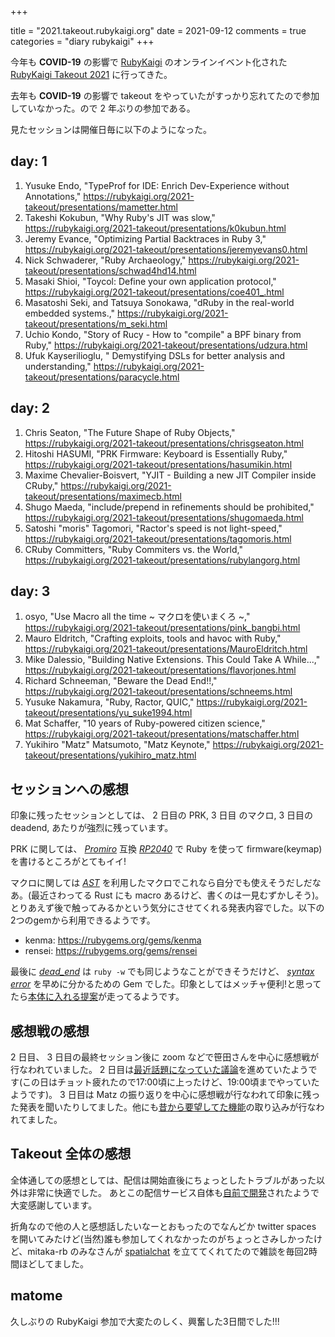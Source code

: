 +++

title = "2021.takeout.rubykaigi.org"
date = 2021-09-12
comments = true
categories = "diary rubykaigi"
+++

今年も **COVID-19** の影響で [RubyKaigi](https://rubykaigi.org) のオンラインイベント化された [RubyKaigi Takeout 2021](https://rubykaigi.org/2021-takeout) に行ってきた。

去年も **COVID-19** の影響で takeout をやっていたがすっかり忘れてたので参加していなかった。ので 2 年ぶりの参加である。

見たセッションは開催日毎に以下のようになった。

## day: 1

1. Yusuke Endo, "TypeProf for IDE: Enrich Dev-Experience without Annotations," https://rubykaigi.org/2021-takeout/presentations/mametter.html
1. Takeshi Kokubun, "Why Ruby's JIT was slow," https://rubykaigi.org/2021-takeout/presentations/k0kubun.html
1. Jeremy Evance, "Optimizing Partial Backtraces in Ruby 3," https://rubykaigi.org/2021-takeout/presentations/jeremyevans0.html
1. Nick Schwaderer, "Ruby Archaeology," https://rubykaigi.org/2021-takeout/presentations/schwad4hd14.html
1. Masaki Shioi, "Toycol: Define your own application protocol," https://rubykaigi.org/2021-takeout/presentations/coe401_.html
1. Masatoshi Seki, and Tatsuya Sonokawa, "dRuby in the real-world embedded systems.," https://rubykaigi.org/2021-takeout/presentations/m_seki.html
1. Uchio Kondo, "Story of Rucy - How to \"compile\" a BPF binary from Ruby," https://rubykaigi.org/2021-takeout/presentations/udzura.html
1. Ufuk Kayserilioglu, " Demystifying DSLs for better analysis and understanding," https://rubykaigi.org/2021-takeout/presentations/paracycle.html

## day: 2

1. Chris Seaton, "The Future Shape of Ruby Objects," https://rubykaigi.org/2021-takeout/presentations/chrisgseaton.html
1. Hitoshi HASUMI, "PRK Firmware: Keyboard is Essentially Ruby," https://rubykaigi.org/2021-takeout/presentations/hasumikin.html
1. Maxime Chevalier-Boisvert, "YJIT - Building a new JIT Compiler inside CRuby," https://rubykaigi.org/2021-takeout/presentations/maximecb.html
1. Shugo Maeda, "include/prepend in refinements should be prohibited," https://rubykaigi.org/2021-takeout/presentations/shugomaeda.html
1. Satoshi "moris" Tagomori, "Ractor's speed is not light-speed," https://rubykaigi.org/2021-takeout/presentations/tagomoris.html
1. CRuby Committers, "Ruby Commiters vs. the World," https://rubykaigi.org/2021-takeout/presentations/rubylangorg.html

## day: 3

1. osyo, "Use Macro all the time ~ マクロを使いまくろ ~," https://rubykaigi.org/2021-takeout/presentations/pink_bangbi.html
1. Mauro Eldritch, "Crafting exploits, tools and havoc with Ruby," https://rubykaigi.org/2021-takeout/presentations/MauroEldritch.html
1. Mike Dalessio, "Building Native Extensions. This Could Take A While...," https://rubykaigi.org/2021-takeout/presentations/flavorjones.html
1. Richard Schneeman, "Beware the Dead End!!," https://rubykaigi.org/2021-takeout/presentations/schneems.html
1. Yusuke Nakamura, "Ruby, Ractor, QUIC," https://rubykaigi.org/2021-takeout/presentations/yu_suke1994.html
1. Mat Schaffer, "10 years of Ruby-powered citizen science," https://rubykaigi.org/2021-takeout/presentations/matschaffer.html
1. Yukihiro "Matz" Matsumoto, "Matz Keynote," https://rubykaigi.org/2021-takeout/presentations/yukihiro_matz.html

## セッションへの感想

印象に残ったセッションとしては、 2 日目の PRK, 3 日目 のマクロ, 3 日目の deadend, あたりが強烈に残っています。

PRK に関しては、 *[Promiro](https://www.switch-science.com/catalog/3914/)* 互換 *[RP2040](https://www.sparkfun.com/rp2040#boards)* で Ruby を使って firmware(keymap) を書けるところがとてもイイ!

マクロに関しては *[AST](https://docs.ruby-lang.org/ja/latest/class/RubyVM=3a=3aAbstractSyntaxTree.html)* を利用したマクロでこれなら自分でも使えそうだしだなあ。(最近さわってる Rust にも macro あるけど、書くのは一見むずかしそう)。とりあえず後で触ってみるかという気分にさせてくれる発表内容でした。以下の2つのgemから利用できるようです。

- kenma: https://rubygems.org/gems/kenma
- rensei: https://rubygems.org/gems/rensei

最後に *[dead_end](https://rubygems.org/gems/dead_end)* は `ruby -w` でも同じようなことができそうだけど、 *[syntax error](https://docs.ruby-lang.org/ja/latest/class/SyntaxError.html)* を早めに分かるための Gem でした。印象としてはメッチャ便利!と思ってたら[本体に入れる提案](https://bugs.ruby-lang.org/issues/18159)が走ってるようです。

## 感想戦の感想
2 日目、 3 日目の最終セッション後に zoom などで笹田さんを中心に感想戦が行なわれていました。
2 日目は[最近話題になっていた議論](https://bugs.ruby-lang.org/issues/12075)を進めていたようです(この日はチョット疲れたので17:00頃に上ったけど、19:00頃までやっていたようです)。
3 日目は Matz の振り返りを中心に感想戦が行なわれて印象に残った発表を聞いたりしてました。他にも[昔から要望してた機能](https://bugs.ruby-lang.org/issues/14579)の取り込みが行なわれてました。

## Takeout 全体の感想

全体通しての感想としては、配信は開始直後にちょっとしたトラブルがあった以外は非常に快適でした。
あとこの配信サービス自体も[自前で開発](https://github.com/ruby-no-kai/takeout-app)されたようで大変感謝しています。

折角なので他の人と感想話したいなーとおもったのでなんどか twitter spaces を開いてみたけど(当然)誰も参加してくれなかったのがちょっとさみしかったけど、mitaka-rb のみなさんが [spatialchat](https://spatial.chat/s/spatial-mitaka)  を立ててくれてたので雑談を毎回2時間ほどしてました。

## matome

久しぶりの RubyKaigi 参加で大変たのしく、興奮した3日間でした!!!

